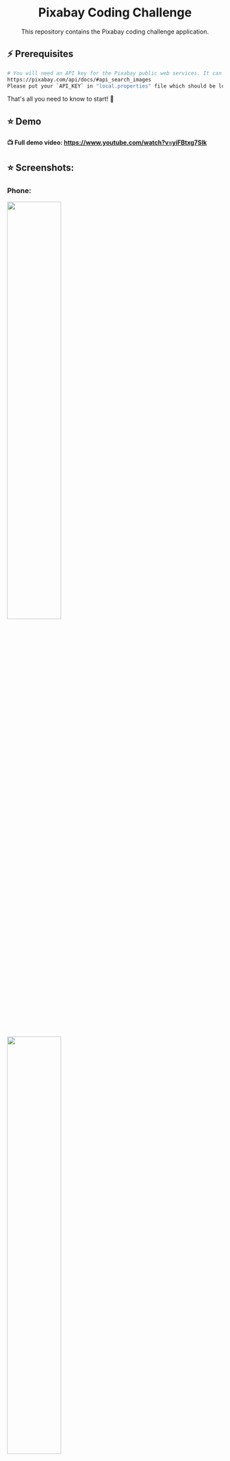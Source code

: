 <h1 align="center">  
  Pixabay Coding Challenge
</h1>  
<p align="center">This repository contains the Pixabay coding challenge application.  </p>  


## ⚡️ Prerequisites
```bash  
# You will need an API key for the Pixabay public web services. It can be retrieved from this page (you must be logged in to see it):
https://pixabay.com/api/docs/#api_search_images  
Please put your `API_KEY` in "local.properties" file which should be located in the root directory. 
```  
That's all you need to know to start! 🎉


## ⭐️ Demo

#### 📺 Full demo video: https://www.youtube.com/watch?v=yiFBtxg7Slk

## ⭐️ Screenshots:

<p align="center">

### Phone:

<img src="https://user-images.githubusercontent.com/19203471/216852107-318f0f79-0fa4-4d85-ae88-a2485fe9b716.png" width=50%>




<img src="https://user-images.githubusercontent.com/19203471/216852108-3801d353-8608-4343-9573-6468c7b2ab47.png" width=50%>





<img src="https://user-images.githubusercontent.com/19203471/216852109-70bca63f-7494-43b4-85c0-ff1494d35a82.png" width=50%>





<img src="https://user-images.githubusercontent.com/19203471/216852111-73628484-b007-4bf3-8959-a4ddeaf241ae.png" width=50%>





<img src="https://user-images.githubusercontent.com/19203471/216852112-0b80e2c6-cc5a-45b6-875d-75a2e335ad44.png" width=50%>





<img src="https://user-images.githubusercontent.com/19203471/216852113-b0a2bcb2-463d-42d6-a3ab-55f19d323e61.png" width=50%>




<img src="https://user-images.githubusercontent.com/19203471/216852114-4abc9fbf-eb62-49b3-8fad-8e1e38911fb9.png" width=50%>






<img src="https://user-images.githubusercontent.com/19203471/216852115-6c027bac-8922-4703-9207-648f6c2b15f5.png" width=50%>




### Tablet:
<img src="https://user-images.githubusercontent.com/19203471/216852116-325c5f4e-7197-44ba-a617-470e140eb502.png">




<img src="https://user-images.githubusercontent.com/19203471/216852118-edb99a42-3723-445f-82de-bba6fbd54829.png">






<img src="https://user-images.githubusercontent.com/19203471/216852119-00297eb2-4df4-413b-8ee0-a748df7b7fd2.png">





<img src="https://user-images.githubusercontent.com/19203471/216852123-47284a24-5916-4f4f-ba6c-c5f2df2746bb.png">





<img src="https://user-images.githubusercontent.com/19203471/216852124-06876a8a-f607-49fb-aa96-4e3bb55d8107.png">






<img src="https://user-images.githubusercontent.com/19203471/216852125-3071de59-942c-45e4-8dcf-59ca8fe7c12b.png">





</p>

